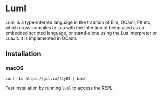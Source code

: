# Luml

Luml is a type-inferred language in the tradition of Elm, OCaml, F# etc, 
which cross-compiles to Lua with the intention of being used as an
embedded scripted language, or stand-alone using the Lua interpreter
or LuaJit. It is implemented in OCaml.

## Installation

### macOS

`curl -Ls https://git.io/f4y8I | bash`

Test installation by running `luml` to access the REPL.
